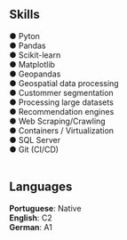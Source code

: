<h2>Skills</h2>
<p>● Pyton<br>
● Pandas<br>
● Scikit-learn<br>
● Matplotlib<br>
● Geopandas<br>
● Geospatial data processing<br>
● Custommer segmentation<br>
● Processing large datasets<br>
● Recommendation engines<br>
● Web Scraping/Crawling<br>
● Containers / Virtualization<br>
● SQL Server<br>
● Git (CI/CD)<br>
<br></p>

<h2>Languages</h2>
<p><strong>Portuguese</strong>: Native <br>
<strong>English</strong>: C2 <br>
<strong>German</strong>: A1<br></p>
